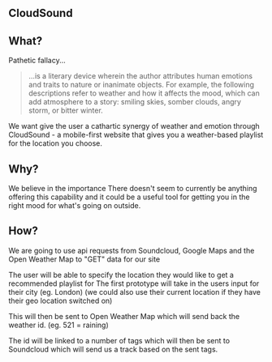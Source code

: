 ## CloudSound

## What?

Pathetic fallacy... 

>...is a literary device wherein the author attributes human emotions and traits to nature or inanimate objects. For example, the following descriptions refer to weather and how it affects the mood, which can add atmosphere to a story: smiling skies, somber clouds, angry storm, or bitter winter.

We want give the user a cathartic synergy of weather and emotion through CloudSound - a mobile-first website that gives you a weather-based playlist for the location you choose.

## Why?

We believe in the importance
There doesn't seem to currently be anything offering this capability and it could be a useful tool for getting you in the right mood for what's going on outside.

## How?

We are going to use api requests from Soundcloud, Google Maps and the Open Weather Map to "GET" data for our site

The user will be able to specify the location they would like to get a recommended playlist for
The first prototype will take in the users input for their city (eg. London)
(we could also use their current location if they have their geo location switched on)

This will then be sent to Open Weather Map which will send back the weather id. (eg. 521 = raining)

The id will be linked to a number of tags which will then be sent to Soundcloud which will send us a track based on the sent tags.
